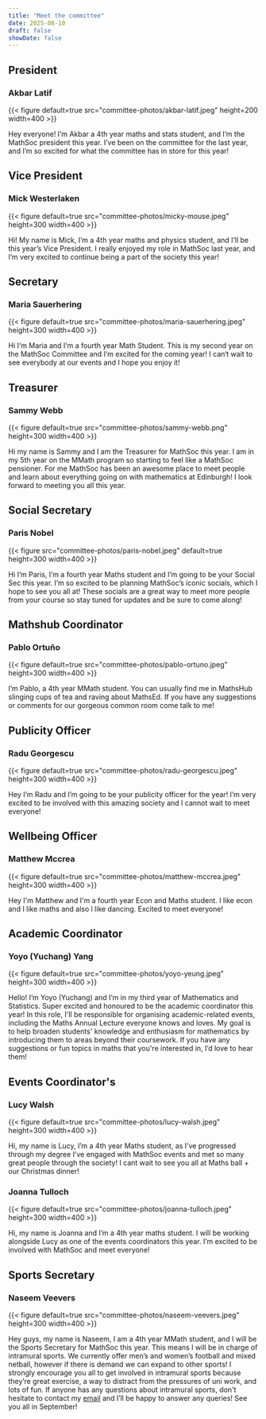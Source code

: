 ```yaml
---
title: "Meet the committee"
date: 2025-08-10
draft: false
showDate: false
---
```

## President

### Akbar Latif

<!-- ![President](committee-photos/akbar-latif.jpeg) -->

{{< figure default=true src="committee-photos/akbar-latif.jpeg" height=200 width=400 >}}


Hey everyone! I’m Akbar a 4th year maths and stats student, and I’m the MathSoc president this year. I’ve been on the committee for the last year, and I’m so excited for what the committee has in store for this year!

## Vice President

### Mick Westerlaken

{{< figure default=true src="committee-photos/micky-mouse.jpeg" height=300 width=400 >}}

Hi! My name is Mick, I’m a 4th year maths and physics student, and I’ll be this year’s Vice President. I really enjoyed my role in MathSoc last year, and I’m very excited to continue being a part of the society this year!

## Secretary

### Maria Sauerhering

<!-- ![Secretary](committee-photos/maria-sauerhering.jpeg) -->
{{< figure default=true src="committee-photos/maria-sauerhering.jpeg" height=300 width=400 >}}

Hi I‘m Maria and I‘m a fourth year Math Student. This is my second year on the MathSoc Committee and I‘m excited for the coming year! I can‘t wait to see everybody at our events and I hope you enjoy it!

## Treasurer

### Sammy Webb

{{< figure default=true src="committee-photos/sammy-webb.png" height=300 width=400 >}}


Hi my name is Sammy and I am the Treasurer for MathSoc this year. I am in my 5th year on the MMath program so starting to feel like a MathSoc pensioner. For me MathSoc has been an awesome place to meet people and learn about everything going on with mathematics at Edinburgh! I look forward to meeting you all this year.

## Social Secretary

### Paris Nobel

{{< figure src="committee-photos/paris-nobel.jpeg" default=true height=300 width=400 >}}

Hi I’m Paris, I’m a fourth year Maths student and I’m going to be your Social Sec this year. I’m so excited to be planning MathSoc’s iconic socials, which I hope to see you all at! These socials are a great way to meet more people from your course so stay tuned for updates and be sure to come along!

## Mathshub Coordinator

### Pablo Ortuño

{{< figure default=true src="committee-photos/pablo-ortuno.jpeg" height=300 width=400 >}}

I’m Pablo, a 4th year MMath student. You can usually find me in MathsHub slinging cups of tea and raving about MathsEd. If you have any suggestions or comments for our gorgeous common room come talk to me!

## Publicity Officer

### Radu Georgescu

{{< figure default=true src="committee-photos/radu-georgescu.jpeg" height=300 width=400 >}}

Hey I’m Radu and I’m going to be your publicity officer for the year! I’m very excited to be involved with this amazing society and I cannot wait to meet everyone!

## Wellbeing Officer

### Matthew Mccrea

{{< figure default=true src="committee-photos/matthew-mccrea.jpeg" height=300 width=400 >}}

Hey I'm Matthew and I'm a fourth year Econ and Maths student. I like econ and I like maths and also l like dancing. Excited to meet everyone!

## Academic Coordinator

### Yoyo (Yuchang) Yang

{{< figure default=true src="committee-photos/yoyo-yeung.jpeg" height=300 width=400 >}}

Hello! I’m Yoyo (Yuchang) and I’m in my third year of Mathematics and Statistics. Super excited and honoured to be the academic coordinator this year! In this role, I'll be responsible for organising academic-related events, including the Maths Annual Lecture everyone knows and loves. My goal is to help broaden students' knowledge and enthusiasm for mathematics by introducing them to areas beyond their coursework. If you have any suggestions or fun topics in maths that you're interested in, I’d love to hear them!

## Events Coordinator's

### Lucy Walsh

{{< figure default=true src="committee-photos/lucy-walsh.jpeg" height=300 width=400 >}}

Hi, my name is Lucy, I’m a 4th year Maths student, as I’ve progressed through my degree I’ve engaged with MathSoc events and met so many great people through the society! I cant wait to see you all at Maths ball + our Christmas dinner!

### Joanna Tulloch

{{< figure default=true src="committee-photos/joanna-tulloch.jpeg" height=300 width=400 >}}

Hi, my name is Joanna and I’m a 4th year maths student. I will be working alongside Lucy as one of the events coordinators this year. I’m excited to be involved with MathSoc and meet everyone!

## Sports Secretary

### Naseem Veevers

{{< figure default=true src="committee-photos/naseem-veevers.jpeg" height=300 width=400 >}}

Hey guys, my name is Naseem, I am a 4th year MMath student, and I will be the Sports Secretary for MathSoc this year. This means I will be in charge of intramural sports. We currently offer men’s and women’s football and mixed netball, however if there is demand we can expand to other sports! I strongly encourage you all to get involved in intramural sports because they’re great exercise, a way to distract from the pressures of uni work, and lots of fun. If anyone has any questions about intramural sports, don't hesitate to contact my [email](mailto:s2145491@ed.ac.uk?subject=Intramural%20Sports%20Enquiry) and I’ll be happy to answer any queries! See you all in September!


